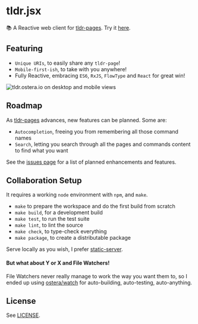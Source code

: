 # tldr.jsx
📚 A Reactive web client for [tldr-pages](https://github.com/tldr-pages/tldr). Try it [here](https://tldr.ostera.io).


## Featuring

* `Unique URIs`, to easily share any `tldr-page`!
* `Mobile-first-ish`, to take with you anywhere!
* Fully Reactive, embracing `ES6`, `RxJS`, `FlowType` and `React` for great win!

![tldr.ostera.io on desktop and mobile views](https://s3.amazonaws.com/tldr.ostera.io/screenshot.jpg)

## Roadmap

As [tldr-pages](https://github.com/tldr-pages/tldr) advances, new features can be planned. Some are:

* `Autocompletion`, freeing you from remembering all those command names
* `Search`, letting you search through all the pages and commands content to find what you want

See the [issues page](https://github.com/ostera/tldr.jsx/issues?q=is%3Aopen+is%3Aissue+label%3Aenhancement) for a list of planned enhancements and features.

## Collaboration Setup

It requires a working `node` environment with `npm`, and `make`.

* `make` to prepare the workspace and do the first build from scratch
* `make build`, for a development build
* `make test`, to run the test suite
* `make lint`, to lint the source
* `make check`, to type-check everything
* `make package`, to create a distributable package

Serve locally as you wish, I prefer [static-server](https://www.npmjs.com/package/static-server).

#### But what about Y or X and File Watchers!

File Watchers never really manage to work the way you want them to, so I ended up using [ostera/watch](https://github.com/ostera/watch) for auto-building, auto-testing, auto-anything.

## License

See [LICENSE](https://github.com/ostera/tldr.jsx/blob/master/LICENSE).
